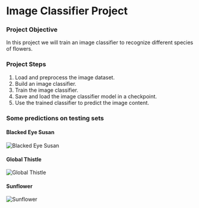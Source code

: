# Image Classifier Project

### Project Objective
In this project we will train an image classifier to recognize different species of flowers.

### Project Steps
1. Load and preprocess the image dataset.
2. Build an image classifier.
3. Train the image classifier.
4. Save and load the image classifier model in a checkpoint.
5. Use the trained classifier to predict the image content.

### Some predictions on testing sets



#### Blacked Eye Susan
![Blacked Eye Susan](https://github.com/theonlyNischal/Image-Clasifier-Project/blob/master/assets/blacked_eye_susan.PNG "Blacked Eye Susan")

#### Global Thistle

![Global Thistle](https://github.com/theonlyNischal/Image-Clasifier-Project/blob/master/assets/global_thistle.PNG "Global Thistle")

#### Sunflower
![Sunflower](https://github.com/theonlyNischal/Image-Clasifier-Project/blob/master/assets/sunflower.PNG "Sunflower")
